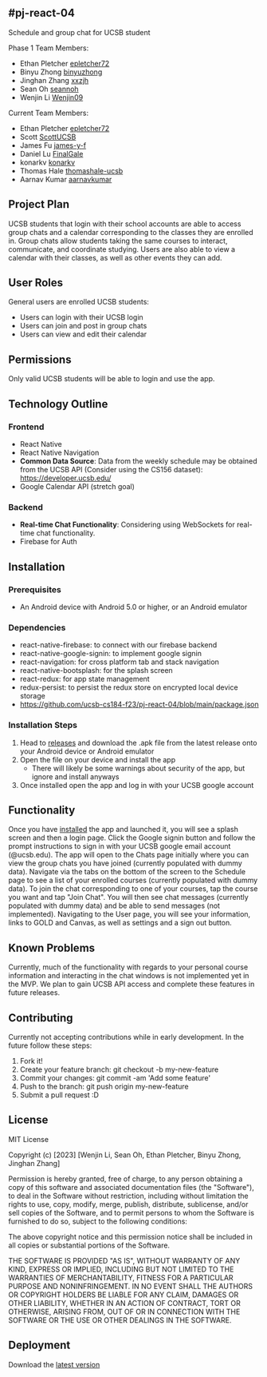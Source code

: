 #pj-react-04 
-----
Schedule and group chat for UCSB student

Phase 1 Team Members: 
* Ethan Pletcher
  [epletcher72](<https://github.com/epletcher72>)
* Binyu Zhong 
  [binyuzhong](<https://github.com/binyuzhong>)
* Jinghan Zhang
  [xxzjh](<https://github.com/xxzjh>)
* Sean Oh
  [seannoh](<https://github.com/seannoh>)
* Wenjin Li
  [Wenjin09](<https://github.com/Wenjin09>)

Current Team Members: 
* Ethan Pletcher
  [epletcher72](<https://github.com/epletcher72>)
* Scott
  [ScottUCSB](<https://github.com/ScottUCSB>)
* James Fu
  [james-y-f](<https://github.com/james-y-f>)
* Daniel Lu
  [FinalGale](<https://github.com/FinalGale>)
* konarkv
  [konarkv](<https://github.com/konarkv>)
* Thomas Hale
  [thomashale-ucsb](<https://github.com/thomashale-ucsb>)
* Aarnav Kumar
  [aarnavkumar](<https://github.com/aarnavkumar>)


## Project Plan

UCSB students that login with their school accounts are able to access group chats and a calendar corresponding to the classes they are enrolled in. Group chats allow students taking the same courses to interact, communicate, and coordinate studying. Users are also able to view a calendar with their classes, as well as other events they can add.

## User Roles

General users are enrolled UCSB students:
- Users can login with their UCSB login
- Users can join and post in group chats
- Users can view and edit their calendar

## Permissions

Only valid UCSB students will be able to login and use the app.

## Technology Outline

### Frontend
- React Native
- React Native Navigation
- **Common Data Source**: Data from the weekly schedule may be obtained from the UCSB API (Consider using the CS156 dataset): https://developer.ucsb.edu/
- Google Calendar API (stretch goal)


### Backend
- **Real-time Chat Functionality**: Considering using WebSockets for real-time chat functionality.
- Firebase for Auth

## Installation
### Prerequisites
- An Android device with Android 5.0 or higher, or an Android emulator

### Dependencies
- react-native-firebase: to connect with our firebase backend
- react-native-google-signin: to implement google signin
- react-navigation: for cross platform tab and stack navigation
- react-native-bootsplash: for the splash screen
- react-redux: for app state management
- redux-persist: to persist the redux store on encrypted local device storage
- https://github.com/ucsb-cs184-f23/pj-react-04/blob/main/package.json

### Installation Steps
1. Head to [releases](https://github.com/ucsb-cs184-f23/pj-react-04/releases) and download the .apk file from the latest release onto your Android device or Android emulator
2. Open the file on your device and install the app
   - There will likely be some warnings about security of the app, but ignore and install anyways
3. Once installed open the app and log in with your UCSB google account

## Functionality
Once you have [installed](https://github.com/ucsb-cs184-f23/pj-react-04/edit/main/README.md#installation) the app and launched it, you will see a splash screen and then a login page. Click the Google signin button and follow the prompt instructions to sign in with your UCSB google email account (@ucsb.edu). The app will open to the Chats page initially where you can view the group chats you have joined (currently populated with dummy data). Navigate via the tabs on the bottom of the screen to the Schedule page to see a list of your enrolled courses (currently populated with dummy data). To join the chat corresponding to one of your courses, tap the course you want and tap "Join Chat". You will then see chat messages (currently populated with dummy data) and be able to send messages (not implemented). Navigating to the User page, you will see your information, links to GOLD and Canvas, as well as settings and a sign out button. 

## Known Problems
Currently, much of the functionality with regards to your personal course information and interacting in the chat windows is not implemented yet in the MVP. We plan to gain UCSB API access and complete these features in future releases.

## Contributing
Currently not accepting contributions while in early development. In the future follow these steps:
1. Fork it!
2. Create your feature branch: git checkout -b my-new-feature
3. Commit your changes: git commit -am 'Add some feature'
4. Push to the branch: git push origin my-new-feature
5. Submit a pull request :D


## License
MIT License

Copyright (c) [2023] [Wenjin Li, Sean Oh, Ethan Pletcher, Binyu Zhong, Jinghan Zhang]

Permission is hereby granted, free of charge, to any person obtaining a copy
of this software and associated documentation files (the "Software"), to deal
in the Software without restriction, including without limitation the rights
to use, copy, modify, merge, publish, distribute, sublicense, and/or sell
copies of the Software, and to permit persons to whom the Software is
furnished to do so, subject to the following conditions:

The above copyright notice and this permission notice shall be included in all
copies or substantial portions of the Software.

THE SOFTWARE IS PROVIDED "AS IS", WITHOUT WARRANTY OF ANY KIND, EXPRESS OR
IMPLIED, INCLUDING BUT NOT LIMITED TO THE WARRANTIES OF MERCHANTABILITY,
FITNESS FOR A PARTICULAR PURPOSE AND NONINFRINGEMENT. IN NO EVENT SHALL THE
AUTHORS OR COPYRIGHT HOLDERS BE LIABLE FOR ANY CLAIM, DAMAGES OR OTHER
LIABILITY, WHETHER IN AN ACTION OF CONTRACT, TORT OR OTHERWISE, ARISING FROM,
OUT OF OR IN CONNECTION WITH THE SOFTWARE OR THE USE OR OTHER DEALINGS IN THE
SOFTWARE.

## Deployment
Download the [latest version](https://github.com/ucsb-cs184-f23/pj-react-04/releases/tag/v2.0.0)